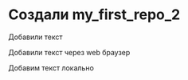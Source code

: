 ﻿# Cоздали my_first_repo_2

Добавили текст

Добавили текст через web браузер

Добавим текст локально